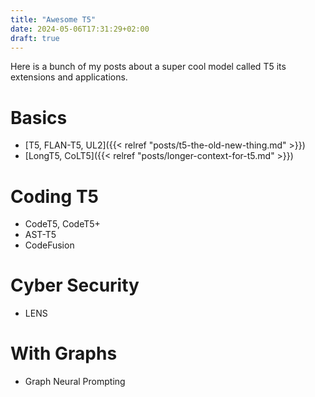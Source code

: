 ```yaml
---
title: "Awesome T5"
date: 2024-05-06T17:31:29+02:00
draft: true
---
```


Here is a bunch of my posts about a super cool model called T5 its extensions and applications.

# Basics
- [T5, FLAN-T5, UL2]({{< relref "posts/t5-the-old-new-thing.md" >}})
- [LongT5, CoLT5]({{< relref "posts/longer-context-for-t5.md" >}})


# Coding T5
- CodeT5, CodeT5+
- AST-T5
- CodeFusion

# Cyber Security
- LENS

# With Graphs
- Graph Neural Prompting

